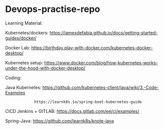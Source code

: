 # Devops-practise-repo

Learning Material:

Kubernetes/dockers: https://jamesdefabia.github.io/docs/getting-started-guides/docker/

Docker Lab: https://birthday.play-with-docker.com/kubernetes-docker-desktop/

Kubernetes setup: https://www.docker.com/blog/how-kubernetes-works-under-the-hood-with-docker-desktop/

Coding:

Java Kubernetes: https://github.com/kubernetes-client/java/wiki/3.-Code-Examples

                 https://learnk8s.io/spring-boot-kubernetes-guide  

CICD Jenkins + GITLAB: https://docs.gitlab.com/ee/ci/examples/

Spring-Java: https://github.com/learnk8s/knote-java


